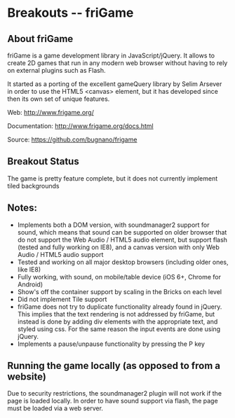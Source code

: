 # Breakouts -- friGame

## About friGame

friGame is a game development library in JavaScript/jQuery. It allows to
create 2D games that run in any modern web browser without having to rely
on external plugins such as Flash.

It started as a porting of the excellent gameQuery library by Selim Arsever
in order to use the HTML5 &lt;canvas&gt; element, but it has developed since then
its own set of unique features.

Web: http://www.frigame.org/

Documentation: http://www.frigame.org/docs.html

Source: https://github.com/bugnano/frigame

## Breakout Status

The game is pretty feature complete, but it does not currently implement tiled
backgrounds

## Notes:

- Implements both a DOM version, with soundmanager2 support for sound, which means
  that sound can be supported on older browser that do not support the Web Audio /
  HTML5 audio element, but support flash (tested and fully working on IE8), and a
  canvas version with only Web Audio / HTML5 audio support
- Tested and working on all major desktop browsers (including older ones, like IE8)
- Fully working, with sound, on mobile/table device (iOS 6+, Chrome for Android)
- Show's off the container support by scaling in the Bricks on each level
- Did not implement Tile support
- friGame does not try to duplicate functionality already found in jQuery. This
  implies that the text rendering is not addressed by friGame, but instead is done
  by adding div elements with the appropriate text, and styled using css. For the
  same reason the input events are done using jQuery.
- Implements a pause/unpause functionality by pressing the P key

## Running the game locally (as opposed to from a website)

Due to security restrictions, the soundmanager2 plugin will not work if the page is
loaded locally. In order to have sound support via flash, the page must be loaded
via a web server.

